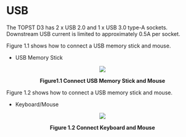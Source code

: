 <h1>
  USB
</h1>

The TOPST D3 has 2 x USB 2.0 and 1 x USB 3.0 type-A sockets. Downstream USB current is limited to approximately 0.5A per socket.  


Figure 1.1 shows how to connect a USB memory stick and mouse.  
- USB Memory Stick
<p align="center"><img src="https://github.com/Topst-Dev/Documentation/assets/161264431/24cad78d-f627-4a6a-807d-764207cc5d8b"></p>  
<p align="center"><strong>Figure1.1 Connect USB Memory Stick and Mouse</strong></p>

Figure 1.2 shows how to connect a USB memory stick and mouse.
- Keyboard/Mouse
<p align="center"><img src="https://github.com/Topst-Dev/Documentation/assets/161264431/9ebb272a-5aaf-4674-b4d4-9d2696dd0eb4"></p>
<p align="center"><strong>Figure 1.2 Connect Keyboard and Mouse</strong>

